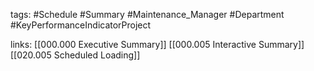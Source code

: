 tags:
	#Schedule
	#Summary
	#Maintenance_Manager
	#Department
	#KeyPerformanceIndicatorProject 


links:
	[[000.000 Executive Summary]]
	[[000.005 Interactive Summary]]
	[[020.005 Scheduled Loading]]

